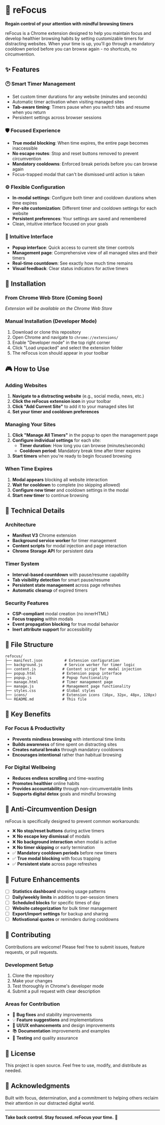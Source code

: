 # 🎯 reFocus

**Regain control of your attention with mindful browsing timers**

reFocus is a Chrome extension designed to help you maintain focus and develop healthier browsing habits by setting customizable timers for distracting websites. When your time is up, you'll go through a mandatory cooldown period before you can browse again - no shortcuts, no circumvention.

## ✨ Features

### 🕐 **Smart Timer Management**
- Set custom timer durations for any website (minutes and seconds)
- Automatic timer activation when visiting managed sites
- **Tab-aware timing**: Timers pause when you switch tabs and resume when you return
- Persistent settings across browser sessions

### 🛡️ **Focused Experience**
- **True modal blocking**: When time expires, the entire page becomes inaccessible
- **No escape routes**: Stop and reset buttons removed to prevent circumvention
- **Mandatory cooldowns**: Enforced break periods before you can browse again
- Focus-trapped modal that can't be dismissed until action is taken

### ⚙️ **Flexible Configuration**
- **In-modal settings**: Configure both timer and cooldown durations when time expires
- **Per-site customization**: Different timer and cooldown settings for each website
- **Persistent preferences**: Your settings are saved and remembered
- Clean, intuitive interface focused on your goals

### 📱 **Intuitive Interface**
- **Popup interface**: Quick access to current site timer controls
- **Management page**: Comprehensive view of all managed sites and their timers
- **Real-time countdown**: See exactly how much time remains
- **Visual feedback**: Clear status indicators for active timers

## 🚀 Installation

### From Chrome Web Store (Coming Soon)
*Extension will be available on the Chrome Web Store*

### Manual Installation (Developer Mode)
1. Download or clone this repository
2. Open Chrome and navigate to `chrome://extensions/`
3. Enable "Developer mode" in the top right corner
4. Click "Load unpacked" and select the extension folder
5. The reFocus icon should appear in your toolbar

## 🎮 How to Use

### Adding Websites
1. **Navigate to a distracting website** (e.g., social media, news, etc.)
2. **Click the reFocus extension icon** in your toolbar
3. **Click "Add Current Site"** to add it to your managed sites list
4. **Set your timer and cooldown preferences**

### Managing Your Sites
1. **Click "Manage All Timers"** in the popup to open the management page
2. **Configure individual settings** for each site:
   - **Timer duration**: How long you can browse (minutes/seconds)
   - **Cooldown period**: Mandatory break time after timer expires
3. **Start timers** when you're ready to begin focused browsing

### When Time Expires
1. **Modal appears** blocking all website interaction
2. **Wait for cooldown** to complete (no skipping allowed)
3. **Configure new timer** and cooldown settings in the modal
4. **Start new timer** to continue browsing

## 🔧 Technical Details

### Architecture
- **Manifest V3** Chrome extension
- **Background service worker** for timer management
- **Content scripts** for modal injection and page interaction
- **Chrome Storage API** for persistent data

### Timer System
- **Interval-based countdown** with pause/resume capability
- **Tab visibility detection** for smart pause/resume
- **Persistent state management** across page refreshes
- **Automatic cleanup** of expired timers

### Security Features
- **CSP-compliant** modal creation (no innerHTML)
- **Focus trapping** within modals
- **Event propagation blocking** for true modal behavior
- **Inert attribute support** for accessibility

## 📁 File Structure

```
refocus/
├── manifest.json          # Extension configuration
├── background.js          # Service worker for timer logic
├── content.js            # Content script for modal injection
├── popup.html            # Extension popup interface
├── popup.js              # Popup functionality
├── manage.html           # Timer management page
├── manage.js             # Management page functionality
├── styles.css            # Global styles
├── icons/                # Extension icons (16px, 32px, 48px, 128px)
└── README.md             # This file
```

## 🎯 Key Benefits

### For Focus & Productivity
- **Prevents mindless browsing** with intentional time limits
- **Builds awareness** of time spent on distracting sites
- **Creates natural breaks** through mandatory cooldowns
- **Encourages intentional** rather than habitual browsing

### For Digital Wellbeing
- **Reduces endless scrolling** and time-wasting
- **Promotes healthier** online habits
- **Provides accountability** through non-circumventable limits
- **Supports digital detox** goals and mindful browsing

## 🚫 Anti-Circumvention Design

reFocus is specifically designed to prevent common workarounds:

- ❌ **No stop/reset buttons** during active timers
- ❌ **No escape key dismissal** of modals
- ❌ **No background interaction** when modal is active
- ❌ **No timer skipping** or early termination
- ✅ **Mandatory cooldown periods** before new timers
- ✅ **True modal blocking** with focus trapping
- ✅ **Persistent state** across page refreshes

## 🔮 Future Enhancements

- [ ] **Statistics dashboard** showing usage patterns
- [ ] **Daily/weekly limits** in addition to per-session timers
- [ ] **Scheduled blocks** for specific times of day
- [ ] **Website categorization** for bulk timer management
- [ ] **Export/import settings** for backup and sharing
- [ ] **Motivational quotes** or reminders during cooldowns

## 🤝 Contributing

Contributions are welcome! Please feel free to submit issues, feature requests, or pull requests.

### Development Setup
1. Clone the repository
2. Make your changes
3. Test thoroughly in Chrome's developer mode
4. Submit a pull request with clear description

### Areas for Contribution
- 🐛 **Bug fixes** and stability improvements
- 💡 **Feature suggestions** and implementations
- 🎨 **UI/UX enhancements** and design improvements
- 📚 **Documentation** improvements and examples
- 🧪 **Testing** and quality assurance

## 📄 License

This project is open source. Feel free to use, modify, and distribute as needed.

## 🙏 Acknowledgments

Built with focus, determination, and a commitment to helping others reclaim their attention in our distracted digital world.

---

**Take back control. Stay focused. reFocus your time.** 🎯